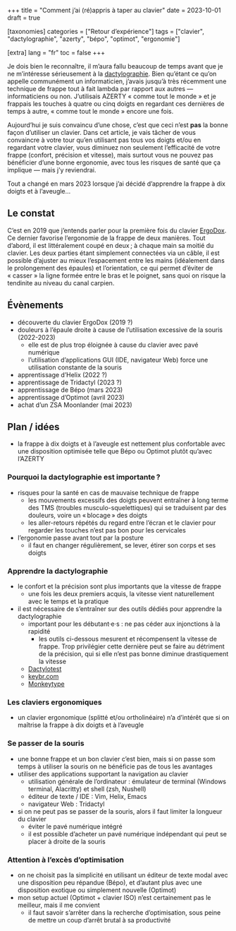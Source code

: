 +++
title = "Comment j’ai (ré)appris à taper au clavier"
date = 2023-10-01
draft = true

[taxonomies]
categories = ["Retour d’expérience"]
tags = ["clavier", "dactylographie", "azerty", "bépo", "optimot", "ergonomie"]

[extra]
lang = "fr"
toc = false
+++

Je dois bien le reconnaître, il m’aura fallu beaucoup de temps avant que je ne m’intéresse sérieusement à la [dactylographie](https://fr.wikipedia.org/wiki/Dactylographie). Bien qu’étant ce qu’on appelle communément un informaticien, j’avais jusqu’à très récemment une technique de frappe tout à fait lambda par rapport aux autres — informaticiens ou non. J’utilisais AZERTY « comme tout le monde » et je frappais les touches à quatre ou cinq doigts en regardant ces dernières de temps à autre, « comme tout le monde » encore une fois.

Aujourd’hui je suis convaincu d’une chose, c’est que ceci n’est **pas** la bonne façon d’utiliser un clavier. Dans cet article, je vais tâcher de vous convaincre à votre tour qu’en utilisant pas tous vos doigts et/ou en regardant votre clavier, vous diminuez non seulement l’efficacité de votre frappe (confort, précision et vitesse), mais surtout vous ne pouvez pas bénéficier d’une bonne ergonomie, avec tous les risques de santé que ça implique — mais j’y reviendrai.

Tout a changé en mars 2023 lorsque j’ai décidé d’apprendre la frappe à dix doigts et à l’aveugle…

<!-- more -->

## Le constat

C’est en 2019 que j’entends parler pour la première fois du clavier [ErgoDox](https://www.ergodox.io/). Ce dernier favorise l’ergonomie de la frappe de deux manières. Tout d’abord, il est littéralement coupé en deux ; à chaque main sa moitié du clavier. Les deux parties étant simplement connectées via un câble, il est possible d’ajuster au mieux l’espacement entre les mains (idéalement dans le prolongement des épaules) et l’orientation, ce qui permet d’éviter de « casser » la ligne formée entre le bras et le poignet, sans quoi on risque la tendinite au niveau du canal carpien.

## Évènements

- découverte du clavier ErgoDox (2019 ?)
- douleurs à l’épaule droite à cause de l’utilisation excessive de la souris (2022-2023)
  - elle est de plus trop éloignée à cause du clavier avec pavé numérique
  - l’utilisation d’applications GUI (IDE, navigateur Web) force une utilisation constante de la souris
- apprentissage d’Helix (2022 ?)
- apprentissage de Tridactyl (2023 ?)
- apprentissage de Bépo (mars 2023)
- apprentissage d’Optimot (avril 2023)
- achat d’un ZSA Moonlander (mai 2023)

## Plan / idées

- la frappe à dix doigts et à l’aveugle est nettement plus confortable avec une disposition optimisée telle que Bépo ou Optimot plutôt qu’avec l’AZERTY

### Pourquoi la dactylographie est importante ?

- risques pour la santé en cas de mauvaise technique de frappe
  - les mouvements excessifs des doigts peuvent entraîner à long terme des TMS (troubles musculo-squelettiques) qui se traduisent par des douleurs, voire un « blocage » des doigts
  - les aller-retours répétés du regard entre l’écran et le clavier pour regarder les touches n’est pas bon pour les cervicales
- l’ergonomie passe avant tout par la posture
  - il faut en changer régulièrement, se lever, étirer son corps et ses doigts

### Apprendre la dactylographie

- le confort et la précision sont plus importants que la vitesse de frappe
  - une fois les deux premiers acquis, la vitesse vient naturellement avec le temps et la pratique
- il est nécessaire de s’entraîner sur des outils dédiés pour apprendre la dactylographie
  - important pour les débutant·e·s : ne pas céder aux injonctions à la rapidité
    - les outils ci-dessous mesurent et récompensent la vitesse de frappe. Trop privilégier cette dernière peut se faire au détriment de la précision, qui si elle n’est pas bonne diminue drastiquement la vitesse
  - [Dactylotest](http://dactylotest.free.fr/)
  - [keybr.com](https://www.keybr.com/)
  - [Monkeytype](https://monkeytype.com/)

### Les claviers ergonomiques

- un clavier ergonomique (splitté et/ou ortholinéaire) n’a d’intérêt que si on maîtrise la frappe à dix doigts et à l’aveugle

### Se passer de la souris

- une bonne frappe et un bon clavier c’est bien, mais si on passe som temps à utiliser la souris on ne bénéficie pas de tous les avantages
- utiliser des applications supportant la navigation au clavier
  - utilisation générale de l’ordinateur : émulateur de terminal (Windows terminal, Alacritty) et shell (zsh, Nushell)
  - éditeur de texte / IDE : Vim, Helix, Emacs
  - navigateur Web : Tridactyl
- si on ne peut pas se passer de la souris, alors il faut limiter la longueur du clavier
  - éviter le pavé numérique intégré
  - il est possible d’acheter un pavé numérique indépendant qui peut se placer à droite de la souris

### Attention à l’excès d’optimisation

- on ne choisit pas la simplicité en utilisant un éditeur de texte modal avec une disposition peu répandue (Bépo), et d’autant plus avec une disposition exotique ou simplement nouvelle (Optimot)
- mon setup actuel (Optimot + clavier ISO) n’est certainement pas le meilleur, mais il me convient
  - il faut savoir s’arrêter dans la recherche d’optimisation, sous peine de mettre un coup d’arrêt brutal à sa productivité
